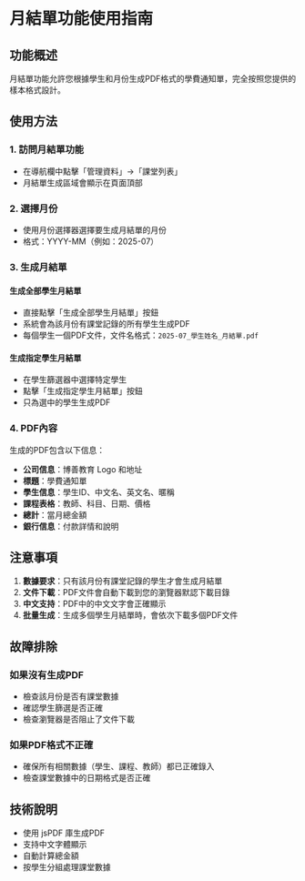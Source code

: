 # 月結單功能使用指南

## 功能概述
月結單功能允許您根據學生和月份生成PDF格式的學費通知單，完全按照您提供的樣本格式設計。

## 使用方法

### 1. 訪問月結單功能
- 在導航欄中點擊「管理資料」→「課堂列表」
- 月結單生成區域會顯示在頁面頂部

### 2. 選擇月份
- 使用月份選擇器選擇要生成月結單的月份
- 格式：YYYY-MM（例如：2025-07）

### 3. 生成月結單

#### 生成全部學生月結單
- 直接點擊「生成全部學生月結單」按鈕
- 系統會為該月份有課堂記錄的所有學生生成PDF
- 每個學生一個PDF文件，文件名格式：`2025-07_學生姓名_月結單.pdf`

#### 生成指定學生月結單
- 在學生篩選器中選擇特定學生
- 點擊「生成指定學生月結單」按鈕
- 只為選中的學生生成PDF

### 4. PDF內容
生成的PDF包含以下信息：
- **公司信息**：博善教育 Logo 和地址
- **標題**：學費通知單
- **學生信息**：學生ID、中文名、英文名、暱稱
- **課程表格**：教師、科目、日期、價格
- **總計**：當月總金額
- **銀行信息**：付款詳情和說明

## 注意事項

1. **數據要求**：只有該月份有課堂記錄的學生才會生成月結單
2. **文件下載**：PDF文件會自動下載到您的瀏覽器默認下載目錄
3. **中文支持**：PDF中的中文文字會正確顯示
4. **批量生成**：生成多個學生月結單時，會依次下載多個PDF文件

## 故障排除

### 如果沒有生成PDF
- 檢查該月份是否有課堂數據
- 確認學生篩選是否正確
- 檢查瀏覽器是否阻止了文件下載

### 如果PDF格式不正確
- 確保所有相關數據（學生、課程、教師）都已正確錄入
- 檢查課堂數據中的日期格式是否正確

## 技術說明
- 使用 jsPDF 庫生成PDF
- 支持中文字體顯示
- 自動計算總金額
- 按學生分組處理課堂數據 